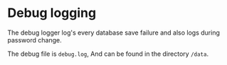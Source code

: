 # Debug logging
The debug logger log's every database save failure and also logs during password change.

The debug file is `debug.log`, And can be found in the directory `/data`.
